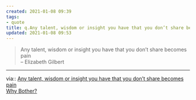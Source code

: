 ```yaml
---
created: 2021-01-08 09:39
tags:
- quote
title: q.Any talent, wisdom or insight you have that you don’t share becomes pain
updated: 2021-01-08 09:53
---
```

   
>Any talent, wisdom or insight you have that you don’t share becomes pain   
>– Elizabeth Gilbert   
   
   
---   
via:: [Any talent, wisdom or insight you have that you don’t share becomes pain](./Any%20talent%2C%20wisdom%20or%20insight%20you%20have%20that%20you%20don%E2%80%99t%20share%20becomes%20pain.md)   
[Why Bother?](https://salman.io/blog/why-bother/)